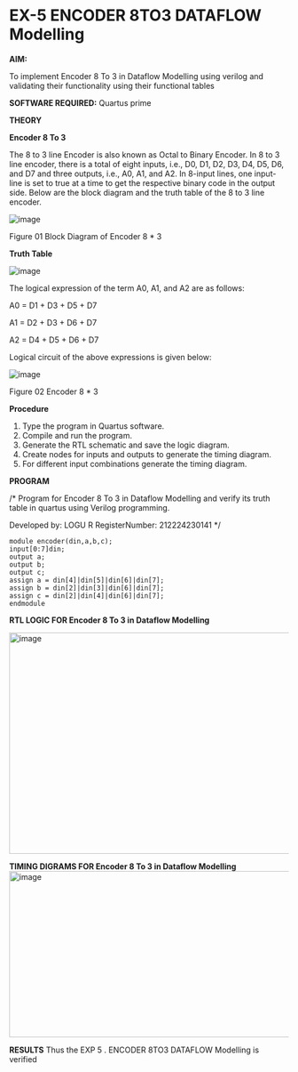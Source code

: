 # EX-5 ENCODER 8TO3 DATAFLOW Modelling

**AIM:**

To implement  Encoder 8 To 3 in Dataflow Modelling using verilog and validating their functionality using their functional tables

**SOFTWARE REQUIRED:** Quartus prime

**THEORY**

**Encoder 8 To 3**

The 8 to 3 line Encoder is also known as Octal to Binary Encoder. In 8 to 3 line encoder, there is a total of eight inputs, i.e., D0, D1, D2, D3, D4, D5, D6, and D7 and three outputs, i.e., A0, A1, and A2. In 8-input lines, one input-line is set to true at a time to get the respective binary code in the output side. Below are the block diagram and the truth table of the 8 to 3 line encoder.

![image](https://github.com/naavaneetha/ENCODER8TO3DATAFLOW/assets/154305477/0bc242c1-eb9e-4c47-afe5-30428470efc3)

Figure 01  Block Diagram of Encoder 8 * 3

**Truth Table**

![image](https://github.com/naavaneetha/ENCODER8TO3DATAFLOW/assets/154305477/35496b14-ae6e-4cd1-9abd-d6736b576575)

The logical expression of the term A0, A1, and A2 are as follows:

A0 = D1 + D3 + D5 + D7

A1 = D2 + D3 + D6 + D7

A2 = D4 + D5 + D6 + D7

Logical circuit of the above expressions is given below:

![image](https://github.com/naavaneetha/ENCODER8TO3DATAFLOW/assets/154305477/95acaee6-c873-4c75-89eb-ef09fb158053)

Figure 02  Encoder 8 * 3

**Procedure**

1. Type the program in Quartus software.
2. Compile and run the program.
3. Generate the RTL schematic and save the logic diagram.
4. Create nodes for inputs and outputs to generate the timing diagram.
5. For different input combinations generate the timing diagram.

**PROGRAM**

/* Program for Encoder 8 To 3 in Dataflow Modelling and verify its truth table in quartus using Verilog programming. 

Developed by: LOGU R RegisterNumber: 212224230141
*/
```
module encoder(din,a,b,c);
input[0:7]din;
output a;
output b;
output c;
assign a = din[4]|din[5]|din[6]|din[7];
assign b = din[2]|din[3]|din[6]|din[7];
assign c = din[2]|din[4]|din[6]|din[7];
endmodule
```

**RTL LOGIC FOR Encoder 8 To 3 in Dataflow Modelling**

<img width="746" height="398" alt="image" src="https://github.com/user-attachments/assets/26071764-ca2a-4f09-af85-bc62aa21072e" />


**TIMING DIGRAMS FOR Encoder 8 To 3 in Dataflow Modelling**
<img width="1254" height="299" alt="image" src="https://github.com/user-attachments/assets/a7432780-4c30-4fdf-b443-8cd13df2cff8" />


**RESULTS**
Thus the EXP 5 . ENCODER 8TO3 DATAFLOW Modelling is verified



